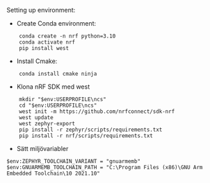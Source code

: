 Setting up environment:

* Create Conda environment:
```
    conda create -n nrf python=3.10
    conda activate nrf
    pip install west
```

* Install Cmake:
```
    conda install cmake ninja
```

* Klona nRF SDK med west

```
    mkdir "$env:USERPROFILE\ncs"
    cd "$env:USERPROFILE\ncs"
    west init -m https://github.com/nrfconnect/sdk-nrf
    west update
    west zephyr-export
    pip install -r zephyr/scripts/requirements.txt
    pip install -r nrf/scripts/requirements.txt
```

* Sätt miljövariabler
```
$env:ZEPHYR_TOOLCHAIN_VARIANT = "gnuarmemb"
$env:GNUARMEMB_TOOLCHAIN_PATH = "C:\Program Files (x86)\GNU Arm Embedded Toolchain\10 2021.10"
```
